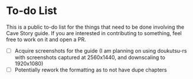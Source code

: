 # To-do List

This is a public to-do list for the things that need to be done involving the Cave Story guide. If you are interested in contributing to something, feel free to work on it and open a PR.  

- [ ] Acquire screenshots for the guide (I am planning on using doukutsu-rs with screenshots captured at 2560x1440, and downscaling to 1920x1080)
- [ ] Potentially rework the formatting as to not have dupe chapters
